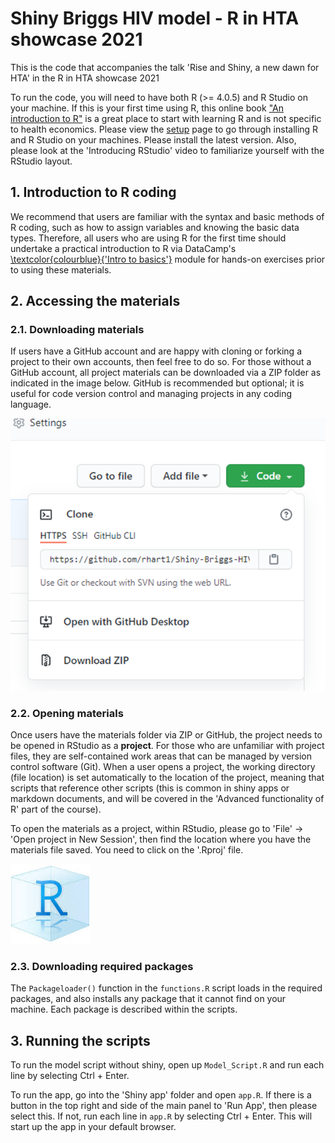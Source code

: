 # Shiny Briggs HIV model - R in HTA showcase 2021

This is the code that accompanies the talk 'Rise and Shiny, a new dawn for HTA' in the R in HTA showcase 2021

To run the code, you will need to have both R (>= 4.0.5) and R Studio on your machine. If this is your first time using R, this online book ["An introduction to R"](https://alexd106.github.io/intro2R/index.html) is a great place to start with learning R and is not specific to health economics. Please view the [setup](https://alexd106.github.io/intro2R/setup.html) page to go through installing R and R Studio on your machines. Please install the latest version. Also, please look at the 'Introducing RStudio' video to familiarize yourself with the RStudio layout. 

## 1. Introduction to R coding

We recommend that users are familiar with the syntax and basic methods of R coding, such as how to assign variables and knowing the basic data types. Therefore, all users who are using R for the first time should undertake a practical introduction to R via DataCamp's [\textcolor{colourblue}{'Intro to basics'}](https://www.datacamp.com/courses/free-introduction-to-r) module for hands-on exercises prior to using these materials.

## 2. Accessing the materials

### 2.1. Downloading materials
If users have a GitHub account and are happy with cloning or forking a project to their own accounts, then feel free to do so. For those without a GitHub account, all project materials can be downloaded via a ZIP folder as indicated in the image below. GitHub is recommended but optional; it is useful for code version control and managing projects in any coding language. 

![These are the options for accessing the materials, which can be found on the GitHub repository page](Images/Picture1.png)

### 2.2. Opening materials
Once users have the materials folder via ZIP or GitHub, the project needs to be opened in RStudio as a **project**. For those who are unfamiliar with project files, they are self-contained work areas that can be managed by version control software (Git). When a user opens a project, the working directory (file location) is set automatically to the location of the project, meaning that scripts that reference other scripts (this is common in shiny apps or markdown documents, and will be covered in the 'Advanced functionality of R' part of the course).

To open the materials as a project, within RStudio, please go to 'File' -> 'Open project in New Session', then find the location where you have the materials file saved. You need to click on the '.Rproj' file. 

![The '.Rproj' file is likely to have this logo](Images/Picture2.png)


### 2.3. Downloading required packages
The `Packageloader()` function in the `functions.R` script loads in the required packages, and also installs any package that it cannot find on your machine. Each package is described within the scripts.

## 3. Running the scripts

To run the model script without shiny, open up `Model_Script.R` and run each line by selecting Ctrl + Enter.

To run the app, go into the 'Shiny app' folder and open `app.R`. If there is a button in the top right and side of the main panel to 'Run App', then please select this. If not, run each line in `app.R` by selecting Ctrl + Enter. This will start up the app in your default browser.

